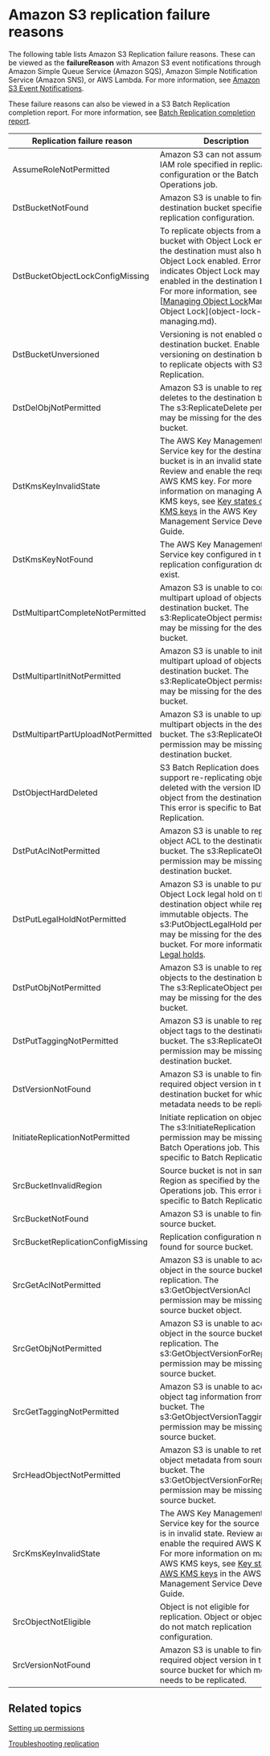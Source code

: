 # Amazon S3 replication failure reasons<a name="replication-failure-codes"></a>

The following table lists Amazon S3 Replication failure reasons\. These can be viewed as the **failureReason** with Amazon S3 event notifications through Amazon Simple Queue Service \(Amazon SQS\), Amazon Simple Notification Service \(Amazon SNS\), or AWS Lambda\. For more information, see [Amazon S3 Event Notifications](NotificationHowTo.md)\.

These failure reasons can also be viewed in a S3 Batch Replication completion report\. For more information, see [Batch Replication completion report](s3-batch-replication-batch.md#batch-replication-completion-report)\.


| Replication failure reason | Description | 
| --- | --- | 
| AssumeRoleNotPermitted | Amazon S3 can not assume the IAM role specified in replication configuration or the Batch Operations job\. | 
| DstBucketNotFound | Amazon S3 is unable to find the destination bucket specified in the replication configuration\. | 
| DstBucketObjectLockConfigMissing | To replicate objects from a source bucket with Object Lock enabled the destination must also have Object Lock enabled\. Error indicates Object Lock may not be enabled in the destination bucket\. For more information, see [[Managing Object Lock](object-lock-managing.md)Managing Object Lock](object-lock-managing.md)\. | 
| DstBucketUnversioned | Versioning is not enabled on S3 destination bucket\. Enable versioning on destination bucket to replicate objects with S3 Replication\. | 
| DstDelObjNotPermitted | Amazon S3 is unable to replicate deletes to the destination bucket\. The s3:ReplicateDelete permission may be missing for the destination bucket\. | 
| DstKmsKeyInvalidState | The AWS Key Management Service key for the destination bucket is in an invalid state\. Review and enable the required AWS KMS key\. For more information on managing AWS KMS keys, see [Key states of AWS KMS keys](https://docs.aws.amazon.com/kms/latest/developerguide/key-state.html) in the AWS Key Management Service Developer Guide\. | 
| DstKmsKeyNotFound | The AWS Key Management Service key configured in the replication configuration does not exist\. | 
| DstMultipartCompleteNotPermitted | Amazon S3 is unable to complete multipart upload of objects in the destination bucket\. The s3:ReplicateObject permission may be missing for the destination bucket\.  | 
| DstMultipartInitNotPermitted | Amazon S3 is unable to initiate multipart upload of objects to the destination bucket\. The s3:ReplicateObject permission may be missing for the destination bucket\.  | 
| DstMultipartPartUploadNotPermitted | Amazon S3 is unable to upload multipart objects in the destination bucket\. The s3:ReplicateObject permission may be missing for the destination bucket\.  | 
| DstObjectHardDeleted | S3 Batch Replication does not support re\-replicating objects deleted with the version ID of the object from the destination bucket\. This error is specific to Batch Replication\. | 
| DstPutAclNotPermitted | Amazon S3 is unable to replicate object ACL to the destination bucket\. The s3:ReplicateObject permission may be missing for the destination bucket\. | 
| DstPutLegalHoldNotPermitted | Amazon S3 is unable to put an Object Lock legal hold on the destination object while replicating immutable objects\. The s3:PutObjectLegalHold permission may be missing for the destination bucket\. For more information, see [Legal holds](object-lock-overview.md#object-lock-legal-holds)\. | 
| DstPutObjNotPermitted | Amazon S3 is unable to replicate objects to the destination bucket\. The s3:ReplicateObject permission may be missing for the destination bucket\.  | 
| DstPutTaggingNotPermitted | Amazon S3 is unable to replicate object tags to the destination bucket\. The s3:ReplicateObject permission may be missing for the destination bucket\.  | 
| DstVersionNotFound  | Amazon S3 is unable to find the required object version in the destination bucket for which metadata needs to be replicated\.  | 
| InitiateReplicationNotPermitted | Initiate replication on object failed\. The s3:InitiateReplication permission may be missing for the Batch Operations job\. This error is specific to Batch Replication\. | 
| SrcBucketInvalidRegion | Source bucket is not in same AWS Region as specified by the Batch Operations job\. This error is specific to Batch Replication\. | 
| SrcBucketNotFound | Amazon S3 is unable to find the source bucket\. | 
| SrcBucketReplicationConfigMissing | Replication configuration not found for source bucket\. | 
| SrcGetAclNotPermitted | Amazon S3 is unable to access the object in the source bucket for replication\. The s3:GetObjectVersionAcl permission may be missing for the source bucket object\.  | 
| SrcGetObjNotPermitted | Amazon S3 is unable to access the object in the source bucket for replication\. The s3:GetObjectVersionForReplication permission may be missing for the source bucket\.  | 
| SrcGetTaggingNotPermitted | Amazon S3 is unable to access object tag information from source bucket\. The s3:GetObjectVersionTagging permission may be missing for the source bucket\. | 
| SrcHeadObjectNotPermitted | Amazon S3 is unable to retrieve object metadata from source bucket\. The s3:GetObjectVersionForReplication permission may be missing for the source bucket\.  | 
| SrcKmsKeyInvalidState | The AWS Key Management Service key for the source bucket is in invalid state\. Review and enable the required AWS KMS key\. For more information on managing AWS KMS keys, see [Key states of AWS KMS keys](https://docs.aws.amazon.com/kms/latest/developerguide/key-state.html) in the AWS Key Management Service Developer Guide\. | 
| SrcObjectNotEligible | Object is not eligible for replication\. Object or object tags do not match replication configuration\. | 
| SrcVersionNotFound | Amazon S3 is unable to find the required object version in the source bucket for which metadata needs to be replicated\. | 

## Related topics<a name="replication-metrics-related-topics"></a>

[Setting up permissions](setting-repl-config-perm-overview.md)

[Troubleshooting replication](replication-troubleshoot.md)